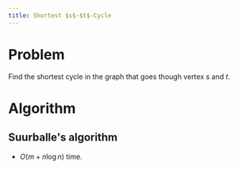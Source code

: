 ```yaml
---
title: Shortest $s$-$t$-Cycle
---
```


# Problem
Find the shortest cycle in the graph that goes though vertex $s$ and $t$.

# Algorithm

## Suurballe's algorithm
 -  $O(m + n \log n)$ time. 